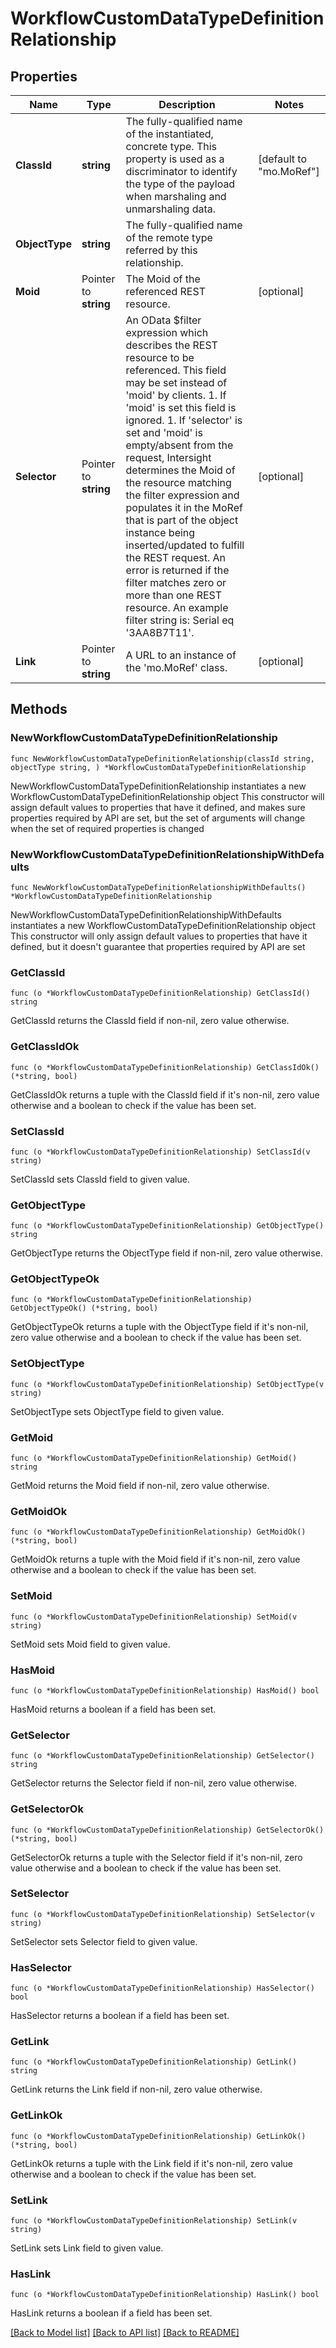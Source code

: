 # WorkflowCustomDataTypeDefinitionRelationship

## Properties

Name | Type | Description | Notes
------------ | ------------- | ------------- | -------------
**ClassId** | **string** | The fully-qualified name of the instantiated, concrete type. This property is used as a discriminator to identify the type of the payload when marshaling and unmarshaling data. | [default to "mo.MoRef"]
**ObjectType** | **string** | The fully-qualified name of the remote type referred by this relationship. | 
**Moid** | Pointer to **string** | The Moid of the referenced REST resource. | [optional] 
**Selector** | Pointer to **string** | An OData $filter expression which describes the REST resource to be referenced. This field may be set instead of &#39;moid&#39; by clients. 1. If &#39;moid&#39; is set this field is ignored. 1. If &#39;selector&#39; is set and &#39;moid&#39; is empty/absent from the request, Intersight determines the Moid of the resource matching the filter expression and populates it in the MoRef that is part of the object instance being inserted/updated to fulfill the REST request. An error is returned if the filter matches zero or more than one REST resource. An example filter string is: Serial eq &#39;3AA8B7T11&#39;. | [optional] 
**Link** | Pointer to **string** | A URL to an instance of the &#39;mo.MoRef&#39; class. | [optional] 

## Methods

### NewWorkflowCustomDataTypeDefinitionRelationship

`func NewWorkflowCustomDataTypeDefinitionRelationship(classId string, objectType string, ) *WorkflowCustomDataTypeDefinitionRelationship`

NewWorkflowCustomDataTypeDefinitionRelationship instantiates a new WorkflowCustomDataTypeDefinitionRelationship object
This constructor will assign default values to properties that have it defined,
and makes sure properties required by API are set, but the set of arguments
will change when the set of required properties is changed

### NewWorkflowCustomDataTypeDefinitionRelationshipWithDefaults

`func NewWorkflowCustomDataTypeDefinitionRelationshipWithDefaults() *WorkflowCustomDataTypeDefinitionRelationship`

NewWorkflowCustomDataTypeDefinitionRelationshipWithDefaults instantiates a new WorkflowCustomDataTypeDefinitionRelationship object
This constructor will only assign default values to properties that have it defined,
but it doesn't guarantee that properties required by API are set

### GetClassId

`func (o *WorkflowCustomDataTypeDefinitionRelationship) GetClassId() string`

GetClassId returns the ClassId field if non-nil, zero value otherwise.

### GetClassIdOk

`func (o *WorkflowCustomDataTypeDefinitionRelationship) GetClassIdOk() (*string, bool)`

GetClassIdOk returns a tuple with the ClassId field if it's non-nil, zero value otherwise
and a boolean to check if the value has been set.

### SetClassId

`func (o *WorkflowCustomDataTypeDefinitionRelationship) SetClassId(v string)`

SetClassId sets ClassId field to given value.


### GetObjectType

`func (o *WorkflowCustomDataTypeDefinitionRelationship) GetObjectType() string`

GetObjectType returns the ObjectType field if non-nil, zero value otherwise.

### GetObjectTypeOk

`func (o *WorkflowCustomDataTypeDefinitionRelationship) GetObjectTypeOk() (*string, bool)`

GetObjectTypeOk returns a tuple with the ObjectType field if it's non-nil, zero value otherwise
and a boolean to check if the value has been set.

### SetObjectType

`func (o *WorkflowCustomDataTypeDefinitionRelationship) SetObjectType(v string)`

SetObjectType sets ObjectType field to given value.


### GetMoid

`func (o *WorkflowCustomDataTypeDefinitionRelationship) GetMoid() string`

GetMoid returns the Moid field if non-nil, zero value otherwise.

### GetMoidOk

`func (o *WorkflowCustomDataTypeDefinitionRelationship) GetMoidOk() (*string, bool)`

GetMoidOk returns a tuple with the Moid field if it's non-nil, zero value otherwise
and a boolean to check if the value has been set.

### SetMoid

`func (o *WorkflowCustomDataTypeDefinitionRelationship) SetMoid(v string)`

SetMoid sets Moid field to given value.

### HasMoid

`func (o *WorkflowCustomDataTypeDefinitionRelationship) HasMoid() bool`

HasMoid returns a boolean if a field has been set.

### GetSelector

`func (o *WorkflowCustomDataTypeDefinitionRelationship) GetSelector() string`

GetSelector returns the Selector field if non-nil, zero value otherwise.

### GetSelectorOk

`func (o *WorkflowCustomDataTypeDefinitionRelationship) GetSelectorOk() (*string, bool)`

GetSelectorOk returns a tuple with the Selector field if it's non-nil, zero value otherwise
and a boolean to check if the value has been set.

### SetSelector

`func (o *WorkflowCustomDataTypeDefinitionRelationship) SetSelector(v string)`

SetSelector sets Selector field to given value.

### HasSelector

`func (o *WorkflowCustomDataTypeDefinitionRelationship) HasSelector() bool`

HasSelector returns a boolean if a field has been set.

### GetLink

`func (o *WorkflowCustomDataTypeDefinitionRelationship) GetLink() string`

GetLink returns the Link field if non-nil, zero value otherwise.

### GetLinkOk

`func (o *WorkflowCustomDataTypeDefinitionRelationship) GetLinkOk() (*string, bool)`

GetLinkOk returns a tuple with the Link field if it's non-nil, zero value otherwise
and a boolean to check if the value has been set.

### SetLink

`func (o *WorkflowCustomDataTypeDefinitionRelationship) SetLink(v string)`

SetLink sets Link field to given value.

### HasLink

`func (o *WorkflowCustomDataTypeDefinitionRelationship) HasLink() bool`

HasLink returns a boolean if a field has been set.


[[Back to Model list]](../README.md#documentation-for-models) [[Back to API list]](../README.md#documentation-for-api-endpoints) [[Back to README]](../README.md)


